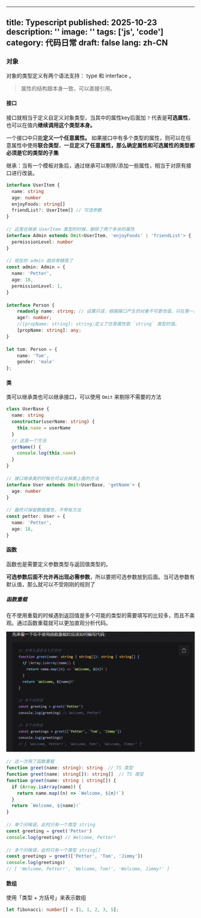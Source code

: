 
---
title: Typescript
published: 2025-10-23
description: ''
image: ''
tags: ['js', 'code']
category: 代码日常
draft: false
lang: zh-CN
---
    
### 对象

对象的类型定义有两个语法支持： type 和 interface 。

> 属性的结构跟本身一致，可以直接引用。

#### 接口

接口就相当于定义自定义对象类型，当其中的属性key后面加 `?` 代表是**可选属性**，也可以在值内**继续调用这个类型本身。**

一个接口中只能**定义一个任意属性。** 如果接口中有多个类型的属性，则可以在任意属性中使用**联合类型**，**一旦定义了任意属性，那么确定属性和可选属性的类型都必须是它的类型的子集**

继承：当有一个模板对象后，通过继承可以剔除/添加一些属性，相当于对原有接口进行改装。
```ts
interface UserItem {
  name: string
  age: number
  enjoyFoods: string[]
  friendList?: UserItem[] // 可选参数
}

// 这里在继承 UserItem 类型的时候，删除了两个多余的属性
interface Admin extends Omit<UserItem, 'enjoyFoods' | 'friendList'> {
  permissionLevel: number
}

// 现在的 admin 就非常精简了
const admin: Admin = {
  name: 'Petter',
  age: 18,
  permissionLevel: 1,
}

interface Person {
    readonly name: string; // 设置只读，根据接口产生的对象不可更改值，只在第一次赋值的时候设置。
    age?: number;
    //[propName: string]: string;定义了任意属性取 `string` 类型的值。
    [propName: string]: any;
}

let tom: Person = {
    name: 'Tom',
    gender: 'male'
};

```

#### 类
类可以继承类也可以继承接口，可以使用 `Omit` 来剔除不需要的方法

```ts
class UserBase {
  name: string
  constructor(userName: string) {
    this.name = userName
  }
  // 这是一个方法
  getName() {
    console.log(this.name)
  }
}

// 接口继承类的时候也可以去掉类上面的方法
interface User extends Omit<UserBase, 'getName'> {
  age: number
}

// 最终只保留数据属性，不带有方法
const petter: User = {
  name: 'Petter',
  age: 18,
}
```

#### 函数

函数也是需要定义参数类型与返回值类型的。

**可选参数后面不允许再出现必需参数**，所以要把可选参数放到后面。当可选参数有默认值，那么就可以不受刚刚的规则了
##### 函数重载

在不使用重载的时候遇到返回值是多个可能的类型的需要填写的比较多，而且不美观。通过函数重载就可以更加直观分析代码。

![](./assets/IMG-20251022095340915.png)

```ts
// 这一次用了函数重载
function greet(name: string): string  // TS 类型
function greet(name: string[]): string[]  // TS 类型
function greet(name: string | string[]) {
  if (Array.isArray(name)) {
    return name.map((n) => `Welcome, ${n}!`)
  }
  return `Welcome, ${name}!`
}

// 单个问候语，此时只有一个类型 string
const greeting = greet('Petter')
console.log(greeting) // Welcome, Petter!

// 多个问候语，此时只有一个类型 string[]
const greetings = greet(['Petter', 'Tom', 'Jimmy'])
console.log(greetings)
// [ 'Welcome, Petter!', 'Welcome, Tom!', 'Welcome, Jimmy!' ]
```

#### 数组

使用「类型 + 方括号」来表示数组

```ts
let fibonacci: number[] = [1, 1, 2, 3, 5];

```